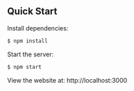 
## Quick Start



  Install dependencies:

```bash
$ npm install
```

  Start the server:

```bash
$ npm start
```

  View the website at: http://localhost:3000